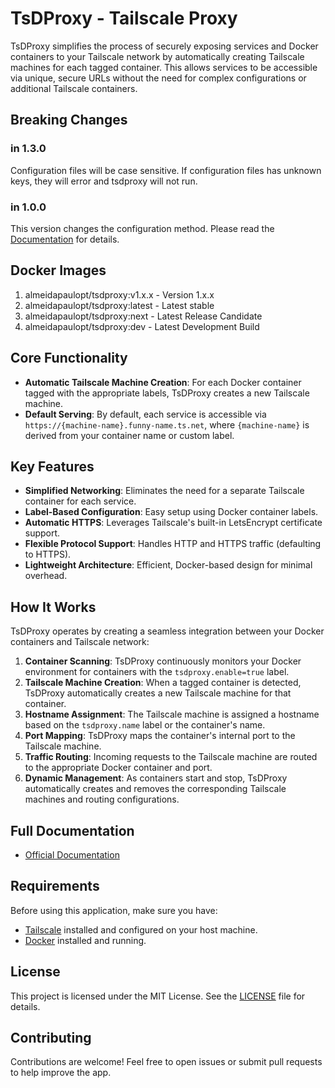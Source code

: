 # TsDProxy - Tailscale Proxy

TsDProxy simplifies the process of securely exposing services and Docker containers
to your Tailscale network by automatically creating Tailscale machines for each
tagged container. This allows services to be accessible via unique, secure URLs
without the need for complex configurations or additional Tailscale containers.

## Breaking Changes

### in 1.3.0

Configuration files will be case sensitive.
If configuration files has unknown keys, they will error and tsdproxy will not run.

### in 1.0.0

This version changes the configuration method.
Please read the [Documentation](https://almeidapaulopt.github.io/tsdproxy/docs)
for details.

## Docker Images

1. almeidapaulopt/tsdproxy:v1.x.x  - Version 1.x.x
2. almeidapaulopt/tsdproxy:latest  - Latest stable
3. almeidapaulopt/tsdproxy:next    - Latest Release Candidate
4. almeidapaulopt/tsdproxy:dev     - Latest Development Build

## Core Functionality

- **Automatic Tailscale Machine Creation**: For each Docker container tagged
with the appropriate labels, TsDProxy creates a new Tailscale machine.
- **Default Serving**: By default, each service is accessible via
`https://{machine-name}.funny-name.ts.net`, where `{machine-name}` is derived
from your container name or custom label.

## Key Features

- **Simplified Networking**: Eliminates the need for a separate Tailscale
container for each service.
- **Label-Based Configuration**: Easy setup using Docker container labels.
- **Automatic HTTPS**: Leverages Tailscale's built-in LetsEncrypt certificate support.
- **Flexible Protocol Support**: Handles HTTP and HTTPS traffic (defaulting to HTTPS).
- **Lightweight Architecture**: Efficient, Docker-based design for minimal overhead.

## How It Works

TsDProxy operates by creating a seamless integration between your Docker
containers and Tailscale network:

1. **Container Scanning**: TsDProxy continuously monitors your Docker
environment for containers with the `tsdproxy.enable=true` label.
2. **Tailscale Machine Creation**: When a tagged container is detected, TsDProxy
automatically creates a new Tailscale machine for that container.
3. **Hostname Assignment**: The Tailscale machine is assigned a hostname based
on the `tsdproxy.name` label or the container's name.
4. **Port Mapping**: TsDProxy maps the container's internal port to the Tailscale
machine.
5. **Traffic Routing**: Incoming requests to the Tailscale machine are routed to
the appropriate Docker container and port.
6. **Dynamic Management**: As containers start and stop, TsDProxy automatically
creates and removes the corresponding Tailscale machines and routing configurations.

## Full Documentation

- [Official Documentation](https://almeidapaulopt.github.io/tsdproxy/)

## Requirements

Before using this application, make sure you have:

- [Tailscale](https://tailscale.com/) installed and configured on your host machine.
- [Docker](https://www.docker.com/) installed and running.

## License

This project is licensed under the MIT License. See the [LICENSE](LICENSE) file
for details.

## Contributing

Contributions are welcome! Feel free to open issues or submit pull requests to help improve the app.
